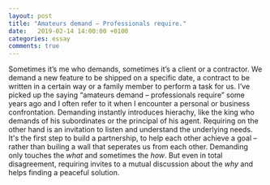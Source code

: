 ```yaml
---
layout: post
title: "Amateurs demand – Professionals require."
date:   2019-02-14 14:00:00 +0100
categories: essay
comments: true
---
```


Sometimes it’s me who demands, sometimes it’s a client or a contractor. We demand a new feature to be shipped on a specific date, a contract to be written in a certain way or a family member to perform a task for us. I’ve picked up the saying “amateurs demand – professionals require” some years ago and I often refer to it when I encounter a personal or business confrontation. Demanding instantly introduces hierachy, like the king who demands of his subordinates or the principal of his agent. Requiring on the other hand is an invitation to listen and understand the underlying needs. It's the first step to build a partnership, to help each other achieve a goal – rather than builing a wall that seperates us from each other. Demanding only touches the _what_ and sometimes the _how_. But even in total disagreement, requiring invites to a mutual discussion about the _why_ and helps finding a peaceful solution.
